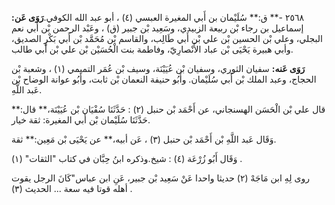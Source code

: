٢٥٦٨ -** ق:** سُلَيْمان بن أَبي المغيرة العبسي (٤) ، أبو عبد الله الكوفي.**رَوَى عَن:** إسماعيل بن رجاء بْن ربيعة الزبيدي، وسَعِيد بْن جبير (ق) ، وعَبْد الرحمن بْن أَبي نعم البجلي، وعلي بْن الحسين بْن علي بْن أَبي طَالِب، والقاسم بْن مُحَمَّد بْن أَبي بَكْرٍ الصديق، وأبي هبيرة يَحْيَى بْن عباد الأَنْصارِيّ، وفاطمة بنت الْحُسَيْن بْن علي بْن أَبي طالب.

**رَوَى عَنه:** سفيان الثوري، وسفيان بْن عُيَيْنَة، وسيف بْن عُمَر التميمي (١) ، وشعبة بْن الحجاج، وعبد الملك بْن أَبي سُلَيْمان. وأَبُو حنيفة النعمان بْن ثابت، وأَبُو عوانة الوضاح بْن عَبد اللَّهِ.

قال علي بْن الْحَسَن الهسنجاني، عن أَحْمَد بْن حنبل (٢) : حَدَّثَنَا سُفْيَان بْن عُيَيْنَة،** قال:** حَدَّثَنَا سُلَيْمان بْن أَبي المغيرة: ثقة خيار.

وَقَال عَبد اللَّهِ بْن أَحْمَد بْن حنبل (٣) ، عَن أبيه،** عن يَحْيَى بْن مَعِين:** ثقة.

وَقَال أَبُو زُرْعَة (٤) : شيخ.وذكره ابنُ حِبَّان في كتاب "الثقات" (١) .

روى لِهِ ابن مَاجَهْ (٢) حديثا واحدا عَنْ سَعِيد بْن جبير، عَنِ ابن عباس"كَانَ الرجل يقوت أهله قوتا فيه سعة ... الحديث (٣) .